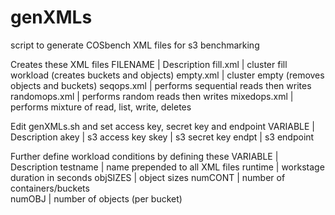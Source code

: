 # genXMLs
script to generate COSbench XML files for s3 benchmarking

Creates these XML files
FILENAME | Description
fill.xml | cluster fill workload (creates buckets and objects)
empty.xml | cluster empty (removes objects and buckets)
seqops.xml | performs sequential reads then writes
randomops.xml | performs random reads then writes
mixedops.xml | performs mixture of read, list, write, deletes

Edit genXMLs.sh and set access key, secret key and endpoint
VARIABLE | Description
akey | s3 access key
skey | s3 secret key
endpt | s3 endpoint

Further define workload conditions by defining these
VARIABLE | Description
testname | name prepended to all XML files
runtime | workstage duration in seconds
objSIZES | object sizes
numCONT | number of containers/buckets     
numOBJ  | number of objects (per bucket)
